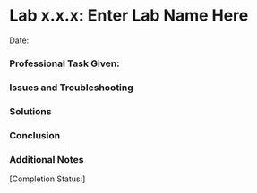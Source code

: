 # Lab x.x.x: Enter Lab Name Here
Date:

### Professional Task Given:

### Issues and Troubleshooting

### Solutions

### Conclusion

### Additional Notes

[Completion Status:]
